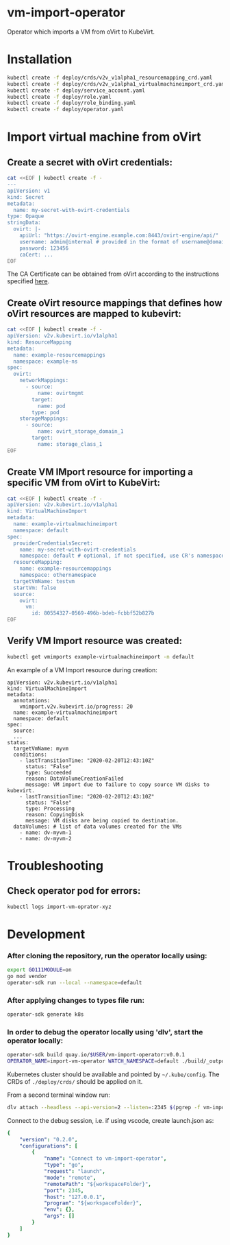 vm-import-operator
==================

Operator which imports a VM from oVirt to KubeVirt.

# Installation
```bash
kubectl create -f deploy/crds/v2v_v1alpha1_resourcemapping_crd.yaml
kubectl create -f deploy/crds/v2v_v1alpha1_virtualmachineimport_crd.yaml
kubectl create -f deploy/service_account.yaml
kubectl create -f deploy/role.yaml
kubectl create -f deploy/role_binding.yaml
kubectl create -f deploy/operator.yaml
```

# Import virtual machine from oVirt
## Create a secret with oVirt credentials:
```bash
cat <<EOF | kubectl create -f -
---
apiVersion: v1
kind: Secret
metadata:
  name: my-secret-with-ovirt-credentials
type: Opaque
stringData:
  ovirt: |-
    apiUrl: "https://ovirt-engine.example.com:8443/ovirt-engine/api/"
    username: admin@internal # provided in the format of username@domain
    password: 123456
    caCert: ...
EOF
```

The CA Certificate can be obtained from oVirt according to the instructions specified [here](http://ovirt.github.io/ovirt-engine-api-model/4.4/#_obtaining_the_ca_certificate).

## Create oVirt resource mappings that defines how oVirt resources are mapped to kubevirt:
```bash
cat <<EOF | kubectl create -f -
apiVersion: v2v.kubevirt.io/v1alpha1
kind: ResourceMapping
metadata:
  name: example-resourcemappings
  namespace: example-ns
spec:
  ovirt:
    networkMappings:
      - source:
          name: ovirtmgmt
        target:
          name: pod
        type: pod
    storageMappings:
      - source:
          name: ovirt_storage_domain_1
        target:
          name: storage_class_1
EOF
```

## Create VM IMport resource for importing a specific VM from oVirt to KubeVirt:
```bash
cat <<EOF | kubectl create -f -
apiVersion: v2v.kubevirt.io/v1alpha1
kind: VirtualMachineImport
metadata:
  name: example-virtualmachineimport
  namespace: default
spec:
  providerCredentialsSecret:
    name: my-secret-with-ovirt-credentials
    namespace: default # optional, if not specified, use CR's namespace
  resourceMapping:
    name: example-resourcemappings
    namespace: othernamespace
  targetVmName: testvm
  startVm: false
  source:
    ovirt:
      vm:
        id: 80554327-0569-496b-bdeb-fcbbf52b827b
EOF
```

## Verify VM Import resource was created:

```bash
kubectl get vmimports example-virtualmachineimport -n default
```

An example of a VM Import resource during creation:
```
apiVersion: v2v.kubevirt.io/v1alpha1
kind: VirtualMachineImport
metadata:
  annotations:
    vmimport.v2v.kubevirt.io/progress: 20
  name: example-virtualmachineimport
  namespace: default
spec:
  source:
  ...
status:
  targetVmName: myvm
  conditions:
    - lastTransitionTime: "2020-02-20T12:43:10Z"
      status: "False"
      type: Succeeded
      reason: DataVolumeCreationFailed
      message: VM import due to failure to copy source VM disks to kubevirt.
    - lastTransitionTime: "2020-02-20T12:43:10Z"
      status: "False"
      type: Processing
      reason: CopyingDisk
      message: VM disks are being copied to destination.
  dataVolumes: # list of data volumes created for the VMs
    - name: dv-myvm-1
    - name: dv-myvm-2
```


# Troubleshooting

## Check operator pod for errors:
```bash
kubectl logs import-vm-oprator-xyz
```

# Development
### After cloning the repository, run the operator locally using:
```bash
export GO111MODULE=on
go mod vendor
operator-sdk run --local --namespace=default
```

### After applying changes to types file run:
```bash
operator-sdk generate k8s
```

### In order to debug the operator locally using 'dlv', start the operator locally:
```bash
operator-sdk build quay.io/$USER/vm-import-operator:v0.0.1
OPERATOR_NAME=import-vm-operator WATCH_NAMESPACE=default ./build/_output/bin/import-vm-operator
```

Kubernetes cluster should be available and pointed by `~/.kube/config`.
The CRDs of `./deploy/crds/` should be applied on it.

From a second terminal window run:
```bash
dlv attach --headless --api-version=2 --listen=:2345 $(pgrep -f vm-import-operator) ./build/_output/bin/vm-import-operator
```

Connect to the debug session, i.e. if using vscode, create launch.json as:

```yaml
{
    "version": "0.2.0",
    "configurations": [
        {
            "name": "Connect to vm-import-operator",
            "type": "go",
            "request": "launch",
            "mode": "remote",
            "remotePath": "${workspaceFolder}",
            "port": 2345,
            "host": "127.0.0.1",
            "program": "${workspaceFolder}",
            "env": {},
            "args": []
        }
    ]
}
```
